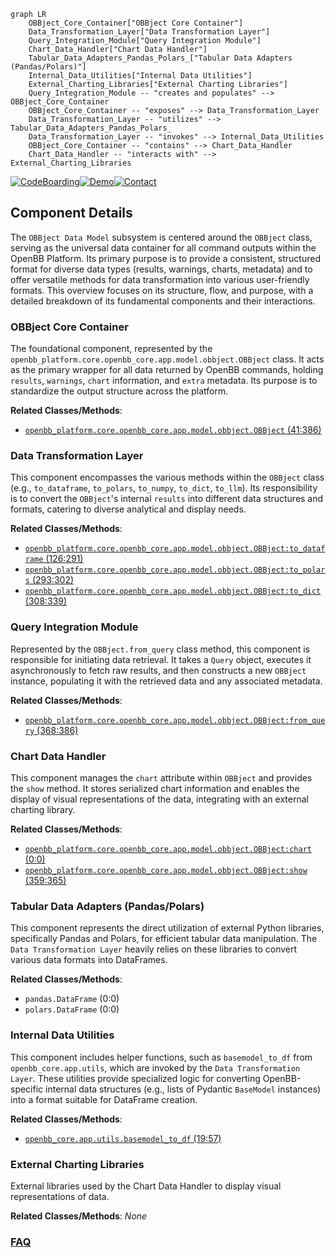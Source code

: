 ```mermaid
graph LR
    OBBject_Core_Container["OBBject Core Container"]
    Data_Transformation_Layer["Data Transformation Layer"]
    Query_Integration_Module["Query Integration Module"]
    Chart_Data_Handler["Chart Data Handler"]
    Tabular_Data_Adapters_Pandas_Polars_["Tabular Data Adapters (Pandas/Polars)"]
    Internal_Data_Utilities["Internal Data Utilities"]
    External_Charting_Libraries["External Charting Libraries"]
    Query_Integration_Module -- "creates and populates" --> OBBject_Core_Container
    OBBject_Core_Container -- "exposes" --> Data_Transformation_Layer
    Data_Transformation_Layer -- "utilizes" --> Tabular_Data_Adapters_Pandas_Polars_
    Data_Transformation_Layer -- "invokes" --> Internal_Data_Utilities
    OBBject_Core_Container -- "contains" --> Chart_Data_Handler
    Chart_Data_Handler -- "interacts with" --> External_Charting_Libraries
```
[![CodeBoarding](https://img.shields.io/badge/Generated%20by-CodeBoarding-9cf?style=flat-square)](https://github.com/CodeBoarding/CodeBoarding)[![Demo](https://img.shields.io/badge/Try%20our-Demo-blue?style=flat-square)](https://www.codeboarding.org/demo)[![Contact](https://img.shields.io/badge/Contact%20us%20-%20contact@codeboarding.org-lightgrey?style=flat-square)](mailto:contact@codeboarding.org)

## Component Details

The `OBBject Data Model` subsystem is centered around the `OBBject` class, serving as the universal data container for all command outputs within the OpenBB Platform. Its primary purpose is to provide a consistent, structured format for diverse data types (results, warnings, charts, metadata) and to offer versatile methods for data transformation into various user-friendly formats. This overview focuses on its structure, flow, and purpose, with a detailed breakdown of its fundamental components and their interactions.

### OBBject Core Container
The foundational component, represented by the `openbb_platform.core.openbb_core.app.model.obbject.OBBject` class. It acts as the primary wrapper for all data returned by OpenBB commands, holding `results`, `warnings`, `chart` information, and `extra` metadata. Its purpose is to standardize the output structure across the platform.


**Related Classes/Methods**:

- <a href="https://github.com/OpenBB-finance/OpenBB/blob/master/openbb_platform/core/openbb_core/app/model/obbject.py#L41-L386" target="_blank" rel="noopener noreferrer">`openbb_platform.core.openbb_core.app.model.obbject.OBBject` (41:386)</a>


### Data Transformation Layer
This component encompasses the various methods within the `OBBject` class (e.g., `to_dataframe`, `to_polars`, `to_numpy`, `to_dict`, `to_llm`). Its responsibility is to convert the `OBBject`'s internal `results` into different data structures and formats, catering to diverse analytical and display needs.


**Related Classes/Methods**:

- <a href="https://github.com/OpenBB-finance/OpenBB/blob/master/openbb_platform/core/openbb_core/app/model/obbject.py#L126-L291" target="_blank" rel="noopener noreferrer">`openbb_platform.core.openbb_core.app.model.obbject.OBBject:to_dataframe` (126:291)</a>
- <a href="https://github.com/OpenBB-finance/OpenBB/blob/master/openbb_platform/core/openbb_core/app/model/obbject.py#L293-L302" target="_blank" rel="noopener noreferrer">`openbb_platform.core.openbb_core.app.model.obbject.OBBject:to_polars` (293:302)</a>
- <a href="https://github.com/OpenBB-finance/OpenBB/blob/master/openbb_platform/core/openbb_core/app/model/obbject.py#L308-L339" target="_blank" rel="noopener noreferrer">`openbb_platform.core.openbb_core.app.model.obbject.OBBject:to_dict` (308:339)</a>


### Query Integration Module
Represented by the `OBBject.from_query` class method, this component is responsible for initiating data retrieval. It takes a `Query` object, executes it asynchronously to fetch raw results, and then constructs a new `OBBject` instance, populating it with the retrieved data and any associated metadata.


**Related Classes/Methods**:

- <a href="https://github.com/OpenBB-finance/OpenBB/blob/master/openbb_platform/core/openbb_core/app/model/obbject.py#L368-L386" target="_blank" rel="noopener noreferrer">`openbb_platform.core.openbb_core.app.model.obbject.OBBject:from_query` (368:386)</a>


### Chart Data Handler
This component manages the `chart` attribute within `OBBject` and provides the `show` method. It stores serialized chart information and enables the display of visual representations of the data, integrating with an external charting library.


**Related Classes/Methods**:

- <a href="https://github.com/OpenBB-finance/OpenBB/blob/master/openbb_platform/core/openbb_core/app/model/obbject.py#L0-L0" target="_blank" rel="noopener noreferrer">`openbb_platform.core.openbb_core.app.model.obbject.OBBject:chart` (0:0)</a>
- <a href="https://github.com/OpenBB-finance/OpenBB/blob/master/openbb_platform/core/openbb_core/app/model/obbject.py#L359-L365" target="_blank" rel="noopener noreferrer">`openbb_platform.core.openbb_core.app.model.obbject.OBBject:show` (359:365)</a>


### Tabular Data Adapters (Pandas/Polars)
This component represents the direct utilization of external Python libraries, specifically Pandas and Polars, for efficient tabular data manipulation. The `Data Transformation Layer` heavily relies on these libraries to convert various data formats into DataFrames.


**Related Classes/Methods**:

- `pandas.DataFrame` (0:0)
- `polars.DataFrame` (0:0)


### Internal Data Utilities
This component includes helper functions, such as `basemodel_to_df` from `openbb_core.app.utils`, which are invoked by the `Data Transformation Layer`. These utilities provide specialized logic for converting OpenBB-specific internal data structures (e.g., lists of Pydantic `BaseModel` instances) into a format suitable for DataFrame creation.


**Related Classes/Methods**:

- <a href="https://github.com/OpenBB-finance/OpenBB/blob/master/openbb_platform/core/openbb_core/app/utils.py#L19-L57" target="_blank" rel="noopener noreferrer">`openbb_core.app.utils.basemodel_to_df` (19:57)</a>


### External Charting Libraries
External libraries used by the Chart Data Handler to display visual representations of data.


**Related Classes/Methods**: _None_



### [FAQ](https://github.com/CodeBoarding/GeneratedOnBoardings/tree/main?tab=readme-ov-file#faq)